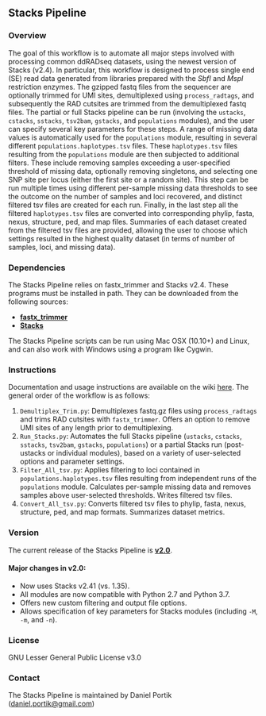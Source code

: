 Stacks Pipeline
---------------

### Overview

The goal of this workflow is to automate all major steps involved with processing common ddRADseq datasets, using the newest version of Stacks (v2.4). In particular, this workflow is designed to process single end (SE) read data generated from libraries prepared with the *SbfI* and *MspI* restriction enzymes. The gzipped fastq files from the sequencer are optionally trimmed for UMI sites, demultiplexed using `process_radtags`, and subsequently the RAD cutsites are  trimmed from the demultiplexed fastq files. The partial or full Stacks pipeline can be run (involving the `ustacks`, `cstacks`, `sstacks`, `tsv2bam`, `gstacks`, and `populations` modules), and the user can specify several key parameters for these steps. A range of missing data values is automatically used for the `populations` module, resulting in several different `populations.haplotypes.tsv` files. These `haplotypes.tsv` files resulting from the `populations` module are then subjected to additional filters. These include removing samples exceeding a user-specified threshold of missing data, optionally removing singletons, and selecting one SNP site per locus (either the first site or a random site). This step can be run multiple times using different per-sample missing data thresholds to see the outcome on the number of samples and loci recovered, and distinct filtered tsv files are created for each run. Finally, in the last step all the filtered `haplotypes.tsv` files are converted into corresponding phylip, fasta, nexus, structure, ped, and map files. Summaries of each dataset created from the filtered tsv files are provided, allowing the user to choose which settings resulted in the highest quality dataset (in terms of number of samples, loci, and missing data). 

### Dependencies

The Stacks Pipeline relies on fastx_trimmer and Stacks v2.4. These programs must be installed in path. They can be downloaded from the following sources:
+ [**fastx_trimmer**](http://hannonlab.cshl.edu/fastx_toolkit/download.html)
+ [**Stacks**](http://catchenlab.life.illinois.edu/stacks/)

The Stacks Pipeline scripts can be run using Mac OSX (10.10+) and Linux, and can also work with Windows using a program like Cygwin. 

### Instructions

Documentation and usage instructions are available on the wiki [here](https://github.com/dportik/Stacks_pipeline/wiki). The general order of the workflow is as follows:

1. `Demultiplex_Trim.py`: Demultiplexes fastq.gz files using `process_radtags` and trims RAD cutsites with `fastx_trimmer`. Offers an option to remove UMI sites of any length prior to demultiplexing.
2. `Run_Stacks.py`: Automates the full Stacks pipeline (`ustacks`, `cstacks`, `sstacks`, `tsv2bam`, `gstacks`, `populations`) or a partial Stacks run (post-ustacks or individual modules), based on a variety of user-selected options and parameter settings.
3. `Filter_All_tsv.py`: Applies filtering to loci contained in `populations.haplotypes.tsv` files resulting from independent runs of the `populations` module. Calculates per-sample missing data and removes samples above user-selected thresholds. Writes filtered tsv files.
4. `Convert_All_tsv.py`: Converts filtered tsv files to phylip, fasta, nexus, structure, ped, and map formats. Summarizes dataset metrics.


### Version

The current release of the Stacks Pipeline is [**v2.0**](https://github.com/dportik/Stacks_pipeline/releases). 

#### Major changes in v2.0:
  - Now uses Stacks v2.41 (vs. 1.35).
  - All modules are now compatible with Python 2.7 and Python 3.7.
  - Offers new custom filtering and output file options.
  - Allows specification of key parameters for Stacks modules (including `-M`, `-m`, and `-n`). 

### License

GNU Lesser General Public License v3.0

### Contact

The Stacks Pipeline is maintained by Daniel Portik (daniel.portik@gmail.com)
